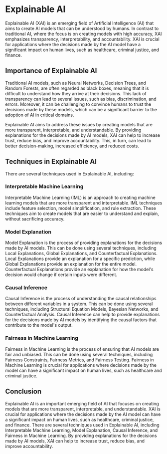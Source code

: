 # Explainable AI

Explainable AI (XAI) is an emerging field of Artificial Intelligence (AI) that aims to create AI models that can be understood by humans. In contrast to traditional AI, where the focus is on creating models with high accuracy, XAI emphasizes transparency, interpretability, and accountability. XAI is crucial for applications where the decisions made by the AI model have a significant impact on human lives, such as healthcare, criminal justice, and finance.

## Importance of Explainable AI

Traditional AI models, such as Neural Networks, Decision Trees, and Random Forests, are often regarded as black boxes, meaning that it is difficult to understand how they arrive at their decisions. This lack of transparency can lead to several issues, such as bias, discrimination, and errors. Moreover, it can be challenging to convince humans to trust the decisions made by these models, which can be a significant barrier to the adoption of AI in critical domains.

Explainable AI aims to address these issues by creating models that are more transparent, interpretable, and understandable. By providing explanations for the decisions made by AI models, XAI can help to increase trust, reduce bias, and improve accountability. This, in turn, can lead to better decision-making, increased efficiency, and reduced costs.

## Techniques in Explainable AI

There are several techniques used in Explainable AI, including:

### Interpretable Machine Learning

Interpretable Machine Learning (IML) is an approach to creating machine learning models that are more transparent and interpretable. IML techniques include feature selection, model simplification, and rule extraction. These techniques aim to create models that are easier to understand and explain, without sacrificing accuracy.

### Model Explanation

Model Explanation is the process of providing explanations for the decisions made by AI models. This can be done using several techniques, including Local Explanations, Global Explanations, and Counterfactual Explanations. Local Explanations provide an explanation for a specific prediction, while Global Explanations provide an explanation for the entire model. Counterfactual Explanations provide an explanation for how the model's decision would change if certain inputs were different.

### Causal Inference

Causal Inference is the process of understanding the causal relationships between different variables in a system. This can be done using several techniques, including Structural Equation Models, Bayesian Networks, and Counterfactual Analysis. Causal Inference can help to provide explanations for the decisions made by AI models by identifying the causal factors that contribute to the model's output.

### Fairness in Machine Learning

Fairness in Machine Learning is the process of ensuring that AI models are fair and unbiased. This can be done using several techniques, including Fairness Constraints, Fairness Metrics, and Fairness Testing. Fairness in Machine Learning is crucial for applications where decisions made by the model can have a significant impact on human lives, such as healthcare and criminal justice.

## Conclusion

Explainable AI is an important emerging field of AI that focuses on creating models that are more transparent, interpretable, and understandable. XAI is crucial for applications where the decisions made by the AI model can have a significant impact on human lives, such as healthcare, criminal justice, and finance. There are several techniques used in Explainable AI, including Interpretable Machine Learning, Model Explanation, Causal Inference, and Fairness in Machine Learning. By providing explanations for the decisions made by AI models, XAI can help to increase trust, reduce bias, and improve accountability.
